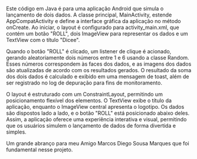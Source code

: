 Este código em Java é para uma aplicação Android que simula o lançamento de dois dados. 
A classe principal, MainActivity, estende AppCompatActivity e define a interface gráfica da aplicação no método onCreate. 
Ao iniciar, o layout é configurado para activity_main.xml, que contém um botão "ROLL", dois ImageView para representar os dados e um TextView com o título "Dicee".

Quando o botão "ROLL" é clicado, um listener de clique é acionado, gerando aleatoriamente dois números entre 1 e 6 usando a classe Random. 
Esses números correspondem às faces dos dados, e as imagens dos dados são atualizadas de acordo com os resultados gerados. 
O resultado da soma dos dois dados é calculado e exibido em uma mensagem de toast, além de ser registrado no log de depuração para fins de monitoramento.

O layout é estruturado com um ConstraintLayout, permitindo um posicionamento flexível dos elementos. 
O TextView exibe o título da aplicação, enquanto o ImageView central apresenta o logotipo. 
Os dados são dispostos lado a lado, e o botão "ROLL" está posicionado abaixo deles. 
Assim, a aplicação oferece uma experiência interativa e visual, permitindo que os usuários simulem o lançamento de dados de forma divertida e simples.

Um grande abranço para meu Amigo Marcos Diego Sousa Marques que foi fundamental nesse projeto. 




